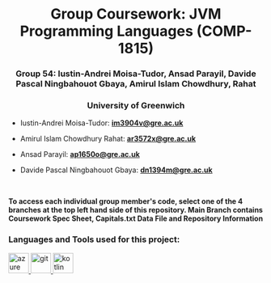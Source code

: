 <h1 align="center">Group Coursework: JVM Programming Languages (COMP-1815)</h1>
<h3 align="center">Group 54: Iustin-Andrei Moisa-Tudor, Ansad Parayil, Davide Pascal Ningbahouot Gbaya, Amirul Islam Chowdhury, Rahat</h3>
<h3 align="center">University of Greenwich</h3>

- Iustin-Andrei Moisa-Tudor: **im3904v@gre.ac.uk**

- Amirul Islam Chowdhury Rahat: **ar3572x@gre.ac.uk**

- Ansad Parayil: **ap1650o@gre.ac.uk**

- Davide Pascal Ningbahouot Gbaya: **dn1394m@gre.ac.uk**

<br>
<p align="left"> <b> To access each individual group member's code, select one of the 4 branches at the top left hand side of this repository. 
  Main Branch contains Coursework Spec Sheet, Capitals.txt Data File and Repository Information</b>
</p>

<h3 align="left">Languages and Tools used for this project:</h3>
<p align="left"> <a href="https://azure.microsoft.com/en-in/" target="_blank" rel="noreferrer"> <img src="https://www.vectorlogo.zone/logos/microsoft_azure/microsoft_azure-icon.svg" alt="azure" width="40" height="40"/> </a> <a href="https://git-scm.com/" target="_blank" rel="noreferrer"> <img src="https://www.vectorlogo.zone/logos/git-scm/git-scm-icon.svg" alt="git" width="40" height="40"/> </a> <a href="https://kotlinlang.org" target="_blank" rel="noreferrer"> <img src="https://www.vectorlogo.zone/logos/kotlinlang/kotlinlang-icon.svg" alt="kotlin" width="40" height="40"/> </a> <a href="https://www.mysql.com/" target="_blank" rel="noreferrer"> </p>
